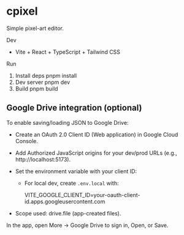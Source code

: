 # cpixel

Simple pixel-art editor.

Dev
- Vite + React + TypeScript + Tailwind CSS

Run
1. Install deps
   pnpm install
2. Dev server
   pnpm dev
3. Build
   pnpm build

## Google Drive integration (optional)

To enable saving/loading JSON to Google Drive:

- Create an OAuth 2.0 Client ID (Web application) in Google Cloud Console.
- Add Authorized JavaScript origins for your dev/prod URLs (e.g., http://localhost:5173).
- Set the environment variable with your client ID:

   - For local dev, create `.env.local` with:

      VITE_GOOGLE_CLIENT_ID=your-oauth-client-id.apps.googleusercontent.com

- Scope used: drive.file (app-created files).

In the app, open More → Google Drive to sign in, Open, or Save.
